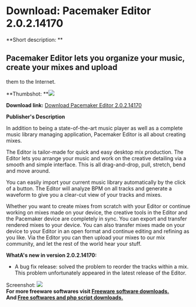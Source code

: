 # Download: Pacemaker Editor 2.0.2.14170

**Short description: **

## Pacemaker Editor lets you organize your music, create your mixes and upload
them to the Internet.

  
**Thumbshot: **![](http://www.freewarefiles.com/screenshot/pmakereditor20_md.jpg)   
  
**Download link:** [Download Pacemaker Editor 2.0.2.14170](http://freesoftwares.boysofts.com/Pacemaker-Editor_program_40519.html)  
  

**Publisher's Description**  
  

In addition to being a state-of-the-art music player as well as a complete
music library managing application, Pacemaker Editor is all about creating
mixes.

The Editor is tailor-made for quick and easy desktop mix production. The
Editor lets you arrange your music and work on the creative detailing via a
smooth and simple interface. This is all drag-and-drop, pull, stretch, bend
and move around.

You can easily import your current music library automatically by the click of
a button. The Editor will analyze BPM on all tracks and generate a waveform to
give you a clear-cut view of your tracks and mixes.

Whether you want to create mixes from scratch with your Editor or continue
working on mixes made on your device, the creative tools in the Editor and the
Pacemaker device are completely in sync. You can export and transfer rendered
mixes to your device. You can also transfer mixes made on your device to your
Editor in an open format and continue editing and refining as you like. Via
the Editor you can then upload your mixes to our mix community, and let the
rest of the world hear your stuff.

**WhatA's new in version 2.0.2.14170:**

  * A bug fix release: solved the problem to reorder the tracks within a mix. This problem unfortunately appeared in the latest release of the Editor. 

  
  
Screenshot: ![](http://www.freewarefiles.com/screenshot/pmakereditor20.jpg)  
**For more freeware softwares visit [Freeware software downloads.](http://freesoftwares.boysofts.com/)**   
**And [Free softwares and php script downloads.](http://www.boysofts.com/)**

